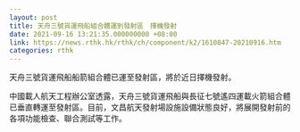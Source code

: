 ```yaml
---
layout: post
title: 天舟三號貨運飛船組合體運到發射區　擇機發射
date: 2021-09-16 13:21:35.000000000 +08:00
link: https://news.rthk.hk/rthk/ch/component/k2/1610847-20210916.htm
categories: rthk
---
```


天舟三號貨運飛船船箭組合體已運至發射區，將於近日擇機發射。

中國載人航天工程辦公室透露，天舟三號貨運飛船與長征七號遙四運載火箭組合體已垂直轉運至發射區。目前，文昌航天發射場設施設備狀態良好，將展開發射前的各項功能檢查、聯合測試等工作。
